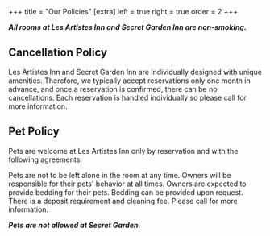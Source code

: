 +++
title = "Our Policies"
[extra]
left = true
right = true
order = 2
+++

***All rooms at Les Artistes Inn and Secret Garden Inn are non-smoking.***

## Cancellation Policy

Les Artistes Inn and Secret Garden Inn are individually designed with unique amenities.
Therefore, we typically accept reservations only one month in advance, and once a reservation is confirmed, there can be no cancellations.
Each reservation is handled individually so please call for more information.

## Pet Policy

Pets are welcome at Les Artistes Inn only by reservation and with the following agreements.

Pets are not to be left alone in the room at any time.
Owners will be responsible for their pets' behavior at all times.
Owners are expected to provide bedding for their pets. Bedding can be provided upon request.
There is a deposit requirement and cleaning fee.
Please call for more information.

***Pets are not allowed at Secret Garden.***
